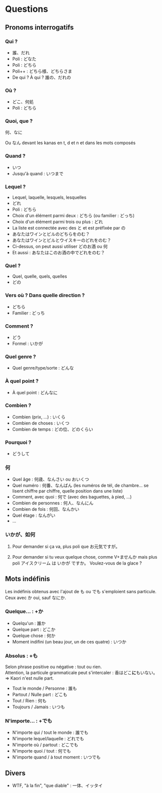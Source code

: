 # Questions

## Pronoms interrogatifs

### Qui ?

- 誰、だれ
- Poli : どなた
- Poli : どちら
- Poli++ : どちら様、どちらさま
- De qui ? À qui ? 誰の、だれの

### Où ?

- どこ、何処
- Poli : どちら

### Quoi, que ?

何、なに

Ou なん devant les kanas en t, d et n et dans les mots composés

### Quand ?

- いつ
- Jusqu'à quand : いつまで

### Lequel ?

- Lequel, laquelle, lesquels, lesquelles
- どれ
- Poli : どちら
- Choix d'un élément parmi deux : どちら (ou familier : どっち)
- Choix d'un élément parmi trois ou plus : どれ
- La liste est connectée avec des と et est préfixée par の
- あなたはワインとビルのどちらをのむ？
- あなたはワインとビルとウイスキーのどれをのむ？
- Ci-dessus, on peut aussi utiliser どのお酒 ou 何 
- Et aussi : あなたはこのお酒の中でどれをのむ？

### Quel ?

- Quel, quelle, quels, quelles
- どの

### Vers où ? Dans quelle direction ?

- どちら
- Familier : どっち

### Comment ?

- どう
- Formel : いかが

### Quel genre ?

- Quel genre/type/sorte : どんな

### À quel point ?

- À quel point : どんなに

### Combien ?

- Combien (prix, ...) : いくら
- Combien de choses : いくつ
- Combien de temps : どの位、どのくらい

### Pourquoi ?

- どうして

### 何

- Quel âge : 何歳、なんさい ou おいくつ
- Quel numéro : 何番、なんばん (les numéros de tél, de chambre... se lisent chiffre par chiffre, quelle position dans une liste)
- Comment, avec quoi : 何で (avec des baguettes, à pied, ...)
- Combien de personnes : 何人、なんにん
- Combien de fois : 何回、なんかい
- Quel étage : なんがい
- ...

### いかが、如何

1. Pour demander si ça va, plus poli que お元気ですが。

2. Pour demander si tu veux quelque chose, comme V+ませんか mais plus poli
アイスクリーム は いかが ですか。
Voulez-vous de la glace ?

## Mots indéfinis

Les indéfinis obtenus avec l'ajout de も ou でも s'emploient sans particule.
Ceux avec か oui, sauf なにか.

### Quelque... : +か

- Quelqu'un : 誰か
- Quelque part : どこか
- Quelque chose : 何か
- Moment indifini (un beau jour, un de ces quatre) : いつか

### Absolus : +も

Selon phrase positive ou négative : tout ou rien.  
Attention, la  particule grammaticale peut s'intercaler : 香はどこ**に**もいない。=> Kaori n'est nulle part.

- Tout le monde / Personne : 誰も
- Partout / Nulle part : どこも
- Tout / Rien : 何も
- Toujours / Jamais : いつも

### N'importe... : +でも

- N'importe qui / tout le monde : 誰でも
- N'importe lequel/laquelle : どれでも
- N'importe où / partout : どこでも
- N'importe quoi / tout : 何でも
- N'importe quand / à tout moment : いつでも

## Divers

- WTF, "à la fin", "que diable" : 一体、イッタイ
